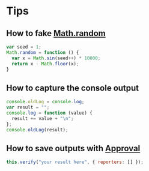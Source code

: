 # Tips

## How to fake [Math.random](https://developer.mozilla.org/en-US/docs/Web/JavaScript/Reference/Global_Objects/Math/random)

```javascript
var seed = 1;
Math.random = function () {
  var x = Math.sin(seed++) * 10000;
  return x - Math.floor(x);
}
```

## How to capture the console output

```javascript
console.oldLog = console.log;
var result = "";
console.log = function (value) {
  result += value + "\n";
};
console.oldLog(result);
```

## How to save outputs with [Approval](http://approvaltests.com/)

```javascript
this.verify("your result here", { reporters: [] });
```